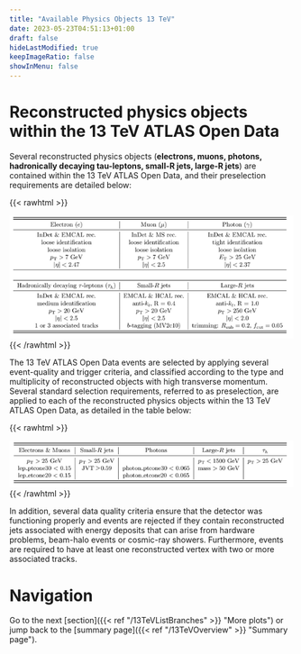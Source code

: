 ```yaml
---
title: "Available Physics Objects 13 TeV"
date: 2023-05-23T04:51:13+01:00
draft: false
hideLastModified: true
keepImageRatio: false
showInMenu: false
---
```


# Reconstructed physics objects within the 13 TeV ATLAS Open Data

Several reconstructed physics objects (**electrons, muons, photons, hadronically decaying tau-leptons, small-R jets, large-R jets**) are contained within the 13 TeV ATLAS Open Data, and their preselection requirements are detailed below: 

{{< rawhtml >}}
<CENTER>
<img src="images/preselection-requirements-for-reconstructed-objects.png" width="900" />
</CENTER>
{{< /rawhtml >}}

The 13 TeV ATLAS Open Data events are selected by applying several event-quality and trigger criteria, and classified according to the type and multiplicity of reconstructed objects with high transverse momentum. Several standard selection requirements, referred to as preselection, are applied to each of the reconstructed physics objects within the 13 TeV ATLAS Open Data, as detailed in the table below: 

{{< rawhtml >}}
<CENTER>
<img src="images/preselection-objects.png" width="900" />
</CENTER>
{{< /rawhtml >}}

In addition, several data quality criteria ensure that the detector was functioning properly and events are rejected if they contain reconstructed jets associated with energy deposits that can arise from hardware problems, beam-halo events or cosmic-ray showers. Furthermore, events are required to have at least one reconstructed vertex with two or more associated tracks.

# Navigation
Go to the next [section]({{< ref "/13TeVListBranches" >}} "More plots") or jump back to the [summary page]({{< ref "/13TeVOverview" >}} "Summary page").
